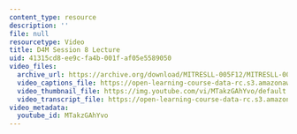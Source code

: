 ```yaml
---
content_type: resource
description: ''
file: null
resourcetype: Video
title: D4M Session 8 Lecture
uid: 41315cd8-ee9c-fa4b-001f-af05e5589050
video_files:
  archive_url: https://archive.org/download/MITRESLL-005F12/MITRESLL-005F12_L07_Lec_300k.mp4
  video_captions_file: https://open-learning-course-data-rc.s3.amazonaws.com/res-ll-005-mathematics-of-big-data-and-machine-learning-january-iap-2020/16db942b162156a9947e1dc09c1e552d_MTakzGAhYvo.vtt
  video_thumbnail_file: https://img.youtube.com/vi/MTakzGAhYvo/default.jpg
  video_transcript_file: https://open-learning-course-data-rc.s3.amazonaws.com/res-ll-005-mathematics-of-big-data-and-machine-learning-january-iap-2020/e90ae3b7774ffba57bdae324b5b8f323_MTakzGAhYvo.pdf
video_metadata:
  youtube_id: MTakzGAhYvo
---
```

